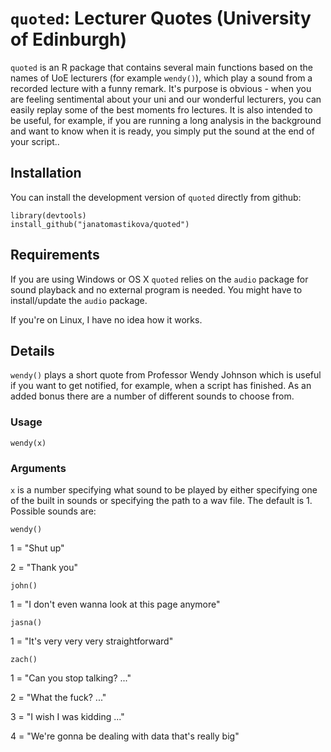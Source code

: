 # `quoted`: Lecturer Quotes (University of Edinburgh)

`quoted` is an R package that contains several main functions based on the names of UoE lecturers (for example `wendy()`), which play a sound from a recorded lecture with a funny remark. It's purpose is obvious - when you are feeling sentimental about your uni and our wonderful lecturers, you can easily replay some of the best moments fro lectures. It is also intended to be useful, for example, if you are running a long analysis in the background and want to know when it is ready, you simply put the sound at the end of your script..

## Installation

You can install the development version of `quoted` directly from github:

```         
library(devtools)
install_github("janatomastikova/quoted")
```

## Requirements

If you are using Windows or OS X `quoted` relies on the `audio` package for sound playback and no external program is needed. You might have to install/update the `audio` package.

If you're on Linux, I have no idea how it works.

## Details

`wendy()` plays a short quote from Professor Wendy Johnson which is useful if you want to get notified, for example, when a script has finished. As an added bonus there are a number of different sounds to choose from.


### Usage

`wendy(x)`

### Arguments

`x` is a number specifying what sound to be played by either specifying one of the built in sounds or specifying the path to a wav file. The default is 1. Possible sounds are:

`wendy()`

1 =  "Shut up"

2 = "Thank you"

`john()`

1 = "I don't even wanna look at this page anymore"

`jasna()`

1 = "It's very very very straightforward"

`zach()`

1 = "Can you stop talking? ..."

2 = "What the fuck? ..."

3 = "I wish I was kidding ..."

4 = "We're gonna be dealing with data that's really big"


